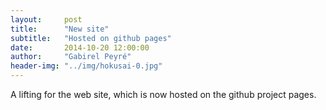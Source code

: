 ```yaml
---
layout:     post
title:      "New site"
subtitle:   "Hosted on github pages"
date:       2014-10-20 12:00:00
author:     "Gabirel Peyré"
header-img: "../img/hokusai-0.jpg"
---
```


A lifting for the web site, which is now hosted on the github project pages. 